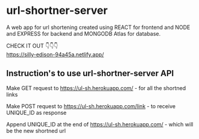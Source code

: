 # url-shortner-server

A web app for url shortening created using REACT for frontend and NODE and EXPRESS for backend and MONGODB Atlas for database.

CHECK IT OUT 👇👇👇 <br>
https://silly-edison-94a45a.netlify.app/


## Instruction's to use url-shortner-server API

 Make GET request to https://ul-sh.herokuapp.com/   -  for all the shortned links
<br>

Make POST request to https://ul-sh.herokuapp.com/link -  to receive UNIQUE_ID as response
<br>

Append UNIQUE_ID at the end of https://ul-sh.herokuapp.com/ - which will be the new shortned url
